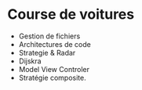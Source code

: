 # Course de voitures
  - Gestion de fichiers
  - Architectures de code
  - Strategie & Radar
  - Dijskra
  - Model View Controler
  - Stratégie composite.
